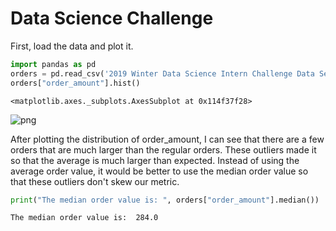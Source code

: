 # Data Science Challenge

First, load the data and plot it.


```python
import pandas as pd
orders = pd.read_csv('2019 Winter Data Science Intern Challenge Data Set - Sheet1.csv')
orders["order_amount"].hist()
```




    <matplotlib.axes._subplots.AxesSubplot at 0x114f37f28>




    
![png](Question%201_files/Question%201_2_1.png)
    


After plotting the distribution of order_amount, I can see that there are a few orders that are much larger than the regular orders. These outliers made it so that the average is much larger than expected. Instead of using the average order value, it would be better to use the median order value so that these outliers don't skew our metric.


```python
print("The median order value is: ", orders["order_amount"].median())
```

    The median order value is:  284.0

